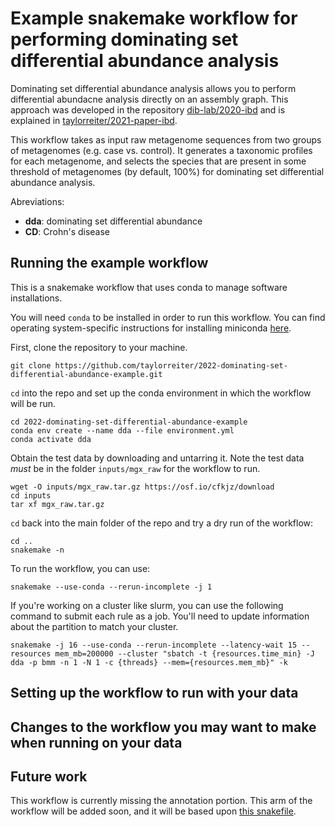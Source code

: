 # Example snakemake workflow for performing dominating set differential abundance analysis

Dominating set differential abundance analysis allows you to perform differential abundacne analysis directly on an assembly graph.
This approach was developed in the repository [dib-lab/2020-ibd](https://github.com/dib-lab/2020-ibd) and is explained in [taylorreiter/2021-paper-ibd](https://github.com/taylorreiter/2021-paper-ibd).

This workflow takes as input raw metagenome sequences from two groups of metagenomes (e.g. case vs. control). 
It generates a taxonomic profiles for each metagenome, and selects the species that are present in some threshold of metagenomes (by default, 100%) for dominating set differential abundance analysis.

Abreviations:
+ **dda**: dominating set differential abundance
+ **CD**: Crohn's disease

## Running the example workflow

This is a snakemake workflow that uses conda to manage software installations.

You will need `conda` to be installed in order to run this workflow.
You can find operating system-specific instructions for installing miniconda [here](https://docs.conda.io/en/latest/miniconda.html).

First, clone the repository to your machine.

```
git clone https://github.com/taylorreiter/2022-dominating-set-differential-abundance-example.git
```

`cd` into the repo and set up the conda environment in which the workflow will be run.

```
cd 2022-dominating-set-differential-abundance-example
conda env create --name dda --file environment.yml
conda activate dda
```

Obtain the test data by downloading and untarring it.
Note the test data _must_ be in the folder `inputs/mgx_raw` for the workflow to run.

```
wget -O inputs/mgx_raw.tar.gz https://osf.io/cfkjz/download
cd inputs
tar xf mgx_raw.tar.gz
```

`cd` back into the main folder of the repo and try a dry run of the workflow:
```
cd ..
snakemake -n
```

To run the workflow, you can use:
```
snakemake --use-conda --rerun-incomplete -j 1
```

If you're working on a cluster like slurm, you can use the following command to submit each rule as a job.
You'll need to update information about the partition to match your cluster.

```
snakemake -j 16 --use-conda --rerun-incomplete --latency-wait 15 --resources mem_mb=200000 --cluster "sbatch -t {resources.time_min} -J dda -p bmm -n 1 -N 1 -c {threads} --mem={resources.mem_mb}" -k
```

## Setting up the workflow to run with your data


## Changes to the workflow you may want to make when running on your data


## Future work

This workflow is currently missing the annotation portion.
This arm of the workflow will be added soon, and it will be based upon [this snakefile](https://github.com/dib-lab/2020-ibd/blob/master/annotate_metapangenome_species_graphs.snakefile).
